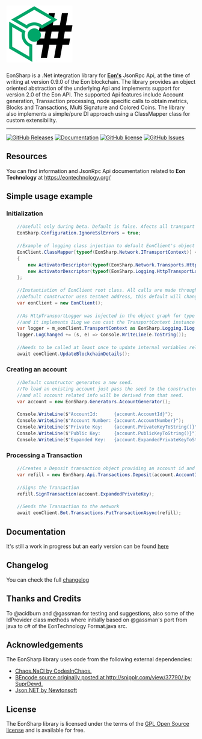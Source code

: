 ﻿# ![EonSharp](images/logo.png)

EonSharp is a .Net integration library for **[Eon's](https://github.com/EonTechnology)** JsonRpc Api, at the time of writing at version 0.9.0 of the Eon blockchain.
The library provides an object oriented abstraction of the underlying Api and implements support for version 2.0 of the Eon API.
The supported Api features include Account generation, Transaction processing, node specific calls to obtain metrics, Blocks and Transactions, Multi Signature and Colored Coins.
The library also implements a simple/pure DI approach using a ClassMapper class for custom extensibility.


---

[![GitHub Releases](https://img.shields.io/github/release/zof-r/EonSharp.svg)](https://github.com/zof-r/EonSharp/releases)
[![Documentation](https://img.shields.io/badge/docs-docfx-blue.svg)](http://zof-r.github.io/EonSharp)
[![GitHub license](https://img.shields.io/badge/license-GPL-blue.svg)](https://github.com/Zof-R/EonSharp/blob/master/LICENSE)
[![GitHub Issues](https://img.shields.io/github/issues/zof-r/EonSharp.svg)](http://github.com/zof-r/EonSharp/issues)



## Resources

You can find information and JsonRpc Api documentation related to **Eon Technology** at https://eontechnology.org/


## Simple usage example

### Initialization

```csharp
    //Usefull only during beta. Default is false. Afects all transport contexts for now.
    EonSharp.Configuration.IgnoreSslErrors = true;
    
    //Example of logging class injection to default EonClient's object graph construction
    EonClient.ClassMapper[typeof(EonSharp.Network.ITransportContext)] = new ActivatorDescriptor[]
    {
        new ActivatorDescriptor(typeof(EonSharp.Network.Transports.HttpTransportClient)),
        new ActivatorDescriptor(typeof(EonSharp.Logging.HttpTransportLogger), new object[]{ "[HTTP TRANSPORT] " })
    };
    
    //Instantiation of EonClient root class. All calls are made through this class.
    //Default constructor uses testnet address, this default will change at mainnet launch.
    var eonClient = new EonClient();
    
    //As HttpTransportLogger was injected in the object graph for type ITransportContext
    //and it implements ILog we can cast the TransportContext instance to ILog
    var logger = m_eonClient.TransportContext as EonSharp.Logging.ILog;
    logger.LogChanged += (s, e) => Console.WriteLine(e.ToString());
    
    //Needs to be called at least once to update internal variables related to blockchain state.
    await eonClient.UpdateBlockchainDetails();
```

### Creating an account

```csharp
    //Default constructor generates a new seed.
    //To load an existing account just pass the seed to the constructor
    //and all account related info will be derived from that seed.
    var account = new EonSharp.Generators.AccountGenerator();

    Console.WriteLine($"AccountId:      {account.AccountId}");
    Console.WriteLine($"Account Number: {account.AccountNumber}");
    Console.WriteLine($"Private Key:    {account.PrivateKeyToString()}"); //Equals seed
    Console.WriteLine($"Public Key:     {account.PublicKeyToString()}"); 
    Console.WriteLine($"Expanded Key:   {account.ExpandedPrivateKeyToString()}"); //combined priv+pub keys
```

### Processing a Transaction

```csharp
    //Creates a Deposit transaction object providing an account id and amount in microeons
    var refill = new EonSharp.Api.Transactions.Deposit(account.AccountId, 10);

    //Signs the Transaction
    refill.SignTransaction(account.ExpandedPrivateKey);

    //Sends the Transaction to the network  
    await eonClient.Bot.Transactions.PutTransactionAsync(refill);
```

## Documentation

It's still a work in progress but an early version can be found [here](http://Zof-R.github.io/EonSharp)


## Changelog

You can check the full [changelog](CHANGELOG.md)



## Thanks and Credits

To @acidburn and @gassman for testing and suggestions, also some of the IdProvider class methods where initially based on @gassman's port from java to c# of the EonTechnology Format.java src.



## Acknowledgements

The EonSharp library uses code from the following external dependencies:

- [Chaos.NaCl by CodesInChaos.](https://github.com/CodesInChaos/Chaos.NaCl)
- [BEncode source originally posted at http://snipplr.com/view/37790/ by SuprDewd.](http://snipplr.com/view/37790/)
- [Json.NET by Newtonsoft](https://www.newtonsoft.com/json)



## License

The EonSharp library is licensed under the terms of the [GPL Open Source license](LICENSE) and is available for free.

